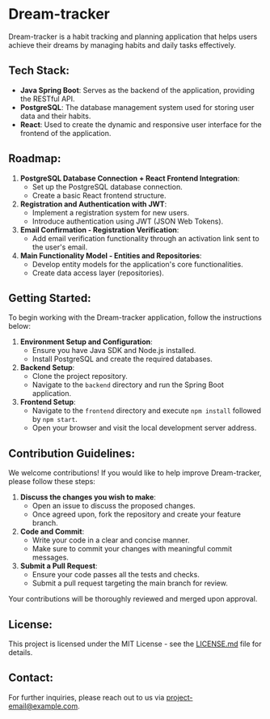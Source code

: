 # Dream-tracker

Dream-tracker is a habit tracking and planning application that helps users achieve their dreams by managing habits and daily tasks effectively.

## Tech Stack:

- **Java Spring Boot**: Serves as the backend of the application, providing the RESTful API.
- **PostgreSQL**: The database management system used for storing user data and their habits.
- **React**: Used to create the dynamic and responsive user interface for the frontend of the application.

## Roadmap:

1. **PostgreSQL Database Connection + React Frontend Integration**:
   - Set up the PostgreSQL database connection.
   - Create a basic React frontend structure.
2. **Registration and Authentication with JWT**:
   - Implement a registration system for new users.
   - Introduce authentication using JWT (JSON Web Tokens).
3. **Email Confirmation - Registration Verification**:
   - Add email verification functionality through an activation link sent to the user's email.
4. **Main Functionality Model - Entities and Repositories**:
   - Develop entity models for the application's core functionalities.
   - Create data access layer (repositories).

## Getting Started:

To begin working with the Dream-tracker application, follow the instructions below:

1. **Environment Setup and Configuration**:
   - Ensure you have Java SDK and Node.js installed.
   - Install PostgreSQL and create the required databases.
2. **Backend Setup**:
   - Clone the project repository.
   - Navigate to the `backend` directory and run the Spring Boot application.
3. **Frontend Setup**:
   - Navigate to the `frontend` directory and execute `npm install` followed by `npm start`.
   - Open your browser and visit the local development server address.

## Contribution Guidelines:

We welcome contributions! If you would like to help improve Dream-tracker, please follow these steps:

1. **Discuss the changes you wish to make**:
   - Open an issue to discuss the proposed changes.
   - Once agreed upon, fork the repository and create your feature branch.
2. **Code and Commit**:
   - Write your code in a clear and concise manner.
   - Make sure to commit your changes with meaningful commit messages.
3. **Submit a Pull Request**:
   - Ensure your code passes all the tests and checks.
   - Submit a pull request targeting the main branch for review.

Your contributions will be thoroughly reviewed and merged upon approval.

## License:

This project is licensed under the MIT License - see the [LICENSE.md](LICENSE) file for details.

## Contact:

For further inquiries, please reach out to us via [project-email@example.com](mailto:project-email@example.com).

